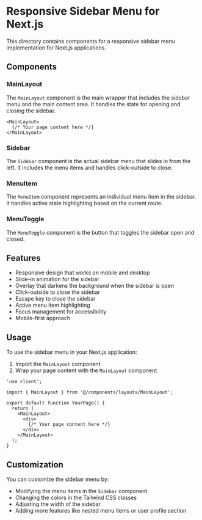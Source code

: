 # Responsive Sidebar Menu for Next.js

This directory contains components for a responsive sidebar menu implementation for Next.js applications.

## Components

### MainLayout

The `MainLayout` component is the main wrapper that includes the sidebar menu and the main content area. It handles the state for opening and closing the sidebar.

```tsx
<MainLayout>
  {/* Your page content here */}
</MainLayout>
```

### Sidebar

The `Sidebar` component is the actual sidebar menu that slides in from the left. It includes the menu items and handles click-outside to close.

### MenuItem

The `MenuItem` component represents an individual menu item in the sidebar. It handles active state highlighting based on the current route.

### MenuToggle

The `MenuToggle` component is the button that toggles the sidebar open and closed.

## Features

- Responsive design that works on mobile and desktop
- Slide-in animation for the sidebar
- Overlay that darkens the background when the sidebar is open
- Click-outside to close the sidebar
- Escape key to close the sidebar
- Active menu item highlighting
- Focus management for accessibility
- Mobile-first approach

## Usage

To use the sidebar menu in your Next.js application:

1. Import the `MainLayout` component
2. Wrap your page content with the `MainLayout` component

```tsx
'use client';

import { MainLayout } from '@/components/layouts/MainLayout';

export default function YourPage() {
  return (
    <MainLayout>
      <div>
        {/* Your page content here */}
      </div>
    </MainLayout>
  );
}
```

## Customization

You can customize the sidebar menu by:

- Modifying the menu items in the `Sidebar` component
- Changing the colors in the Tailwind CSS classes
- Adjusting the width of the sidebar
- Adding more features like nested menu items or user profile section 